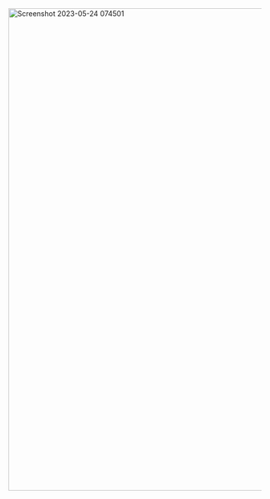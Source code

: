 
<img width="959" alt="Screenshot 2023-05-24 074501" src="https://github.com/marek-miklusek/todoapp/assets/112761697/989cf812-9104-4195-b1f9-e5449d667b11">
